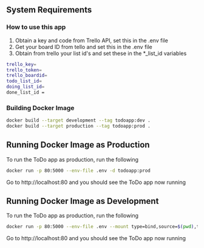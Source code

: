 ## System Requirements

### How to use this app
1. Obtain a key and code from Trello API, set this in the .env file
2. Get your board ID from tello and set this in the .env file
3. Obtain from trello your list id's and set these in the *_list_id variables 

```bash
trello_key=
trello_token=
trello_boardid=
todo_list_id=
doing_list_id=
done_list_id =
```
### Building Docker Image
```bash
docker build --target development --tag todoapp:dev .
docker build --target production --tag todoapp:prod .
```

## Running Docker Image as Production
To run the ToDo app as production, run the following
```bash
docker run -p 80:5000 --env-file .env -d todoapp:prod
```
Go to http://localhost:80 and you should see the ToDo app now running

## Running Docker Image as Development
To run the ToDo app as production, run the following
```bash
docker run -p 80:5000 --env-file .env --mount type=bind,source=$(pwd),target=/usr/src/app todoapp:dev
```
Go to http://localhost:80 and you should see the ToDo app now running
